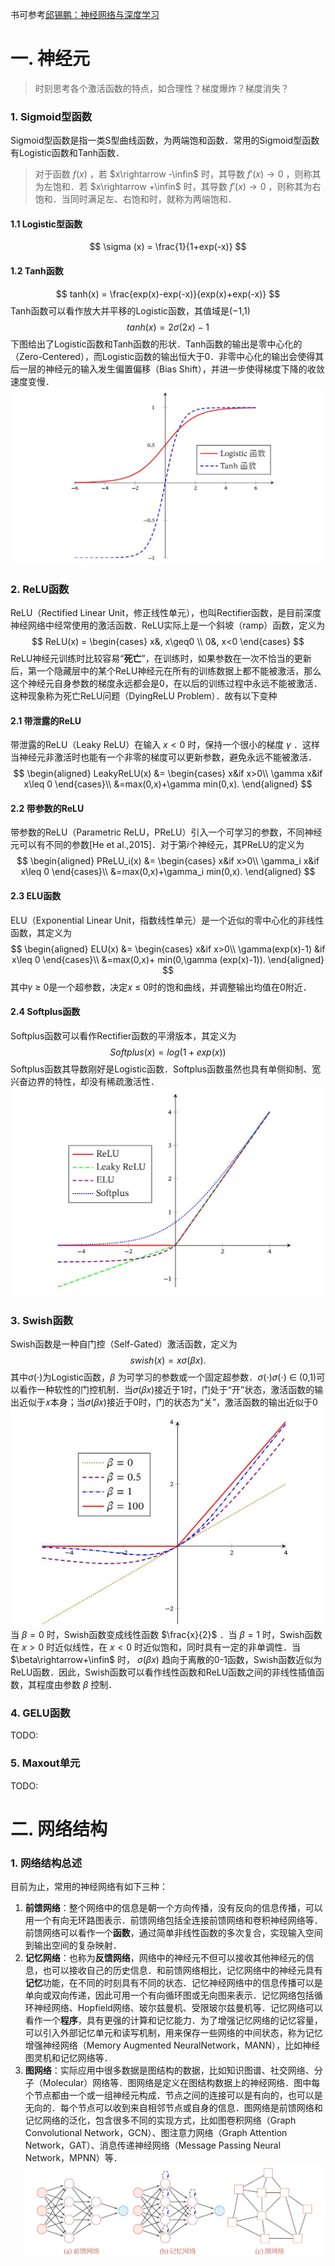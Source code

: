 书可参考[邱锡鹏：神经网络与深度学习](https://nndl.github.io/nndl-book.pdf)

# 一. 神经元
>时刻思考各个激活函数的特点，如合理性？梯度爆炸？梯度消失？
### 1. Sigmoid型函数
Sigmoid型函数是指一类S型曲线函数，为两端饱和函数．常用的Sigmoid型函数有Logistic函数和Tanh函数．  
>对于函数 $f(x)$ ，若 $x\rightarrow -\infin$ 时，其导数 $f'(x)\rightarrow 0$ ，则称其为左饱和．若 $x\rightarrow +\infin$ 时，其导数 $f'(x)\rightarrow 0$ ，则称其为右饱和．当同时满足左、右饱和时，就称为两端饱和．  
#### 1.1 Logistic型函数  
$$
\sigma (x) = \frac{1}{1+exp(-x)}
$$
#### 1.2 Tanh函数  
$$
tanh(x) = \frac{exp(x)-exp(-x)}{exp(x)+exp(-x)}
$$
Tanh函数可以看作放大并平移的Logistic函数，其值域是(−1,1)  
$$
tanh(x) = 2\sigma(2x) -1
$$
下图给出了Logistic函数和Tanh函数的形状．Tanh函数的输出是零中心化的（Zero-Centered），而Logistic函数的输出恒大于0．非零中心化的输出会使得其后一层的神经元的输入发生偏置偏移（Bias Shift），并进一步使得梯度下降的收敛速度变慢．
![](images/1.jpg)  

### 2. ReLU函数  
ReLU（Rectified Linear Unit，修正线性单元），也叫Rectifier函数，是目前深度神经网络中经常使用的激活函数．ReLU实际上是一个斜坡（ramp）函数，定义为
$$
ReLU(x) = 
    \begin{cases}
        x&, x\geq0 \\
        0&, x<0
    \end{cases}
$$
ReLU神经元训练时比较容易“**死亡**”，在训练时，如果参数在一次不恰当的更新后，第一个隐藏层中的某个ReLU神经元在所有的训练数据上都不能被激活，那么这个神经元自身参数的梯度永远都会是0，在以后的训练过程中永远不能被激活．这种现象称为死亡ReLU问题（DyingReLU Problem）．故有以下变种  
#### 2.1 带泄露的ReLU  
带泄露的ReLU（Leaky ReLU）在输入 $x<0$ 时，保持一个很小的梯度 $\gamma$ ．这样当神经元非激活时也能有一个非零的梯度可以更新参数，避免永远不能被激活．
$$
\begin{aligned}
LeakyReLU(x) &= 
    \begin{cases}
        x&if x>0\\
        \gamma x&if x\leq 0
    \end{cases}\\
&=max(0,x)+\gamma min(0,x).
\end{aligned}
$$
#### 2.2 带参数的ReLU
带参数的ReLU（Parametric ReLU，PReLU）引入一个可学习的参数，不同神经元可以有不同的参数[He et al.,2015]．对于第𝑖个神经元，其PReLU的定义为
$$
\begin{aligned}
PReLU_i(x) &= 
    \begin{cases}
        x&if x>0\\
        \gamma_i x&if x\leq 0
    \end{cases}\\
&=max(0,x)+\gamma_i min(0,x).
\end{aligned}
$$
#### 2.3 ELU函数
ELU（Exponential Linear Unit，指数线性单元）是一个近似的零中心化的非线性函数，其定义为
$$
\begin{aligned}
ELU(x) &= 
    \begin{cases}
        x&if x>0\\
        \gamma(exp(x)-1) &if x\leq 0
    \end{cases}\\
&=max(0,x)+ min(0,\gamma (exp(x)-1)).
\end{aligned}
$$
其中𝛾 ≥ 0是一个超参数，决定𝑥 ≤ 0时的饱和曲线，并调整输出均值在0附近．
#### 2.4 Softplus函数  
Softplus函数可以看作Rectifier函数的平滑版本，其定义为
$$
Softplus(x) = log(1+exp(x))
$$
Softplus函数其导数刚好是Logistic函数．Softplus函数虽然也具有单侧抑制、宽兴奋边界的特性，却没有稀疏激活性．
![](images/2.jpg)  

### 3. Swish函数
Swish函数是一种自门控（Self-Gated）激活函数，定义为
$$
swish(x) = x\sigma(\beta x).
$$
其中$\sigma(\cdot)$为Logistic函数，$\beta$ 为可学习的参数或一个固定超参数．$\sigma(\cdot)$𝜎(⋅) ∈ (0,1)可以看作一种软性的门控机制．当𝜎(𝛽𝑥)接近于1时，门处于“开”状态，激活函数的输出近似于𝑥本身；当𝜎(𝛽𝑥)接近于0时，门的状态为“关”，激活函数的输出近似于0
![](images/3.jpg)  
当 $\beta=0$ 时，Swish函数变成线性函数 $\frac{x}{2}$ ．当 $\beta=1$ 时，Swish函数在 $x>0$ 时近似线性，在 $x<0$ 时近似饱和，同时具有一定的非单调性．当 $\beta\rightarrow+\infin$ 时， $\sigma(\beta x)$ 趋向于离散的0-1函数，Swish函数近似为ReLU函数．因此，Swish函数可以看作线性函数和ReLU函数之间的非线性插值函数，其程度由参数 $\beta$ 控制．  
### 4. GELU函数
TODO:
### 5. Maxout单元  
TODO:
# 二. 网络结构
### 1. 网络结构总述
目前为止，常用的神经网络有如下三种：
1. **前馈网络**：整个网络中的信息是朝一个方向传播，没有反向的信息传播，可以用一个有向无环路图表示．前馈网络包括全连接前馈网络和卷积神经网络等．前馈网络可以看作一个**函数**，通过简单非线性函数的多次复合，实现输入空间到输出空间的复杂映射．
2. **记忆网络**：也称为**反馈网络**，网络中的神经元不但可以接收其他神经元的信息，也可以接收自己的历史信息．和前馈网络相比，记忆网络中的神经元具有**记忆**功能，在不同的时刻具有不同的状态．记忆神经网络中的信息传播可以是单向或双向传递，因此可用一个有向循环图或无向图来表示．记忆网络包括循环神经网络、Hopfield网络、玻尔兹曼机、受限玻尔兹曼机等．记忆网络可以看作一个**程序**，具有更强的计算和记忆能力．为了增强记忆网络的记忆容量，可以引入外部记忆单元和读写机制，用来保存一些网络的中间状态，称为记忆增强神经网络（Memory Augmented NeuralNetwork，MANN），比如神经图灵机和记忆网络等．  
3. **图网络**：实际应用中很多数据是图结构的数据，比如知识图谱、社交网络、分子（Molecular）网络等．图网络是定义在图结构数据上的神经网络．图中每个节点都由一个或一组神经元构成．节点之间的连接可以是有向的，也可以是无向的．每个节点可以收到来自相邻节点或自身的信息．图网络是前馈网络和记忆网络的泛化，包含很多不同的实现方式，比如图卷积网络（Graph Convolutional Network，GCN）、图注意力网络（Graph Attention Network，GAT）、消息传递神经网络（Message Passing Neural Network，MPNN）等．  
![](images/4.jpg)  